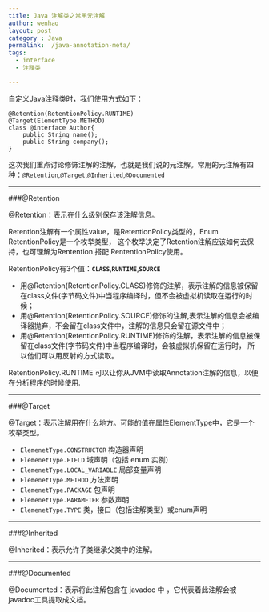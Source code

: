 ```yaml
---
title: Java 注解类之常用元注解
author: wenhao
layout: post
category : Java
permalink:  /java-annotation-meta/
tags: 
  - interface
  - 注释类

---
```




自定义Java注释类时，我们使用方式如下：

	@Retention(RetentionPolicy.RUNTIME)
	@Target(ElementType.METHOD)
	class @interface Author{
		public String name();
		public String company();
	}


这次我们重点讨论修饰注解的注解，也就是我们说的元注解。常用的元注解有四种：`@Retention`,`@Target`,`@Inherited`,`@Documented`

<!--more-->

---
###@Retention

@Retention：表示在什么级别保存该注解信息。

Retention注解有一个属性value，是RetentionPolicy类型的，Enum RetentionPolicy是一个枚举类型，
这个枚举决定了Retention注解应该如何去保持，也可理解为Rentention 搭配 RententionPolicy使用。

RetentionPolicy有3个值：**`CLASS`**,**`RUNTIME`**,**`SOURCE`**

- 用@Retention(RetentionPolicy.CLASS)修饰的注解，表示注解的信息被保留在class文件(字节码文件)中当程序编译时，但不会被虚拟机读取在运行的时候；
- 用@Retention(RetentionPolicy.SOURCE)修饰的注解,表示注解的信息会被编译器抛弃，不会留在class文件中，注解的信息只会留在源文件中；
- 用@Retention(RetentionPolicy.RUNTIME)修饰的注解，表示注解的信息被保留在class文件(字节码文件)中当程序编译时，会被虚拟机保留在运行时，
所以他们可以用反射的方式读取。

RetentionPolicy.RUNTIME 可以让你从JVM中读取Annotation注解的信息，以便在分析程序的时候使用.

---
###@Target


@Target：表示注解用在什么地方。可能的值在属性ElementType中，它是一个枚举类型。

- `ElemenetType.CONSTRUCTOR` 构造器声明
- `ElemenetType.FIELD` 域声明（包括 enum 实例）
- `ElemenetType.LOCAL_VARIABLE`  局部变量声明
- `ElemenetType.METHOD` 方法声明
- `ElemenetType.PACKAGE` 包声明
- `ElemenetType.PARAMETER` 参数声明
- `ElemenetType.TYPE` 类，接口（包括注解类型）或enum声明 

---
###@Inherited

@Inherited：表示允许子类继承父类中的注解。

---
###@Documented

@Documented：表示将此注解包含在 javadoc 中 ，它代表着此注解会被javadoc工具提取成文档。
